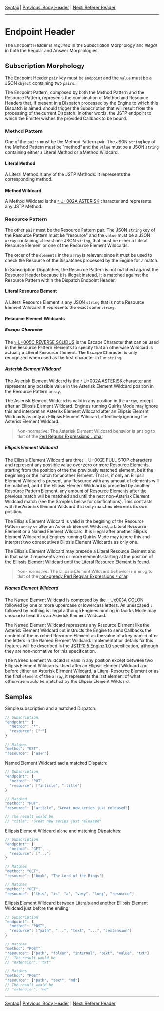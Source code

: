 [Syntax](index.md) | [Previous: Body Header](body.md) | [Next: Referer Header](referer.md)

---

Endpoint Header
===============

The Endpoint Header is _required_ in the Subscription Morphology and _illegal_ in both the Regular and Answer Morphologies.

Subscription Morphology
-----------------------

The Endpoint Header `pair` key must be `endpoint` and the `value` must be a JSON `object` containing two `pairs`. 

The Endpoint Pattern, composed by both the Method Pattern and the Resource Pattern, represents the combination of Method and Resource Headers that, if present in a Dispatch processed by the Engine to which this Dispatch is aimed, should trigger the Subscription that will result from the processing of the current Dispatch. In other words, the JSTP endpoint to which the Emitter wishes the provided Callback to be bound.

### Method Pattern

One of the `pairs` must be the Method Pattern pair. The JSON `string` key of the Method Pattern must be "method" and the `value` must be a JSON `string` containing either a Literal Method or a Method Wildcard. 

#### Literal Method

A Literal Method is any of the JSTP Methods. It represents the corresponding method.

#### Method Wildcard

A Method Wildcard is the [`*` U+002A ASTERISK](http://www.unicode.org/charts/PDF/U0000.pdf) character and represents any JSTP Method.

### Resource Pattern

The other `pair` must be the Resource Pattern pair. The JSON `string` key of the Resource Pattern must be "resource" and the `value` must be a JSON `array` containing at least one JSON `string`, that must be either a Literal Resource Element or one of the Resource Element Wildcards.

The order of the `elements` in the `array` is relevant since it must be used to check the Resource of the Dispatches processed by the Engine for a match.

In Subscription Dispatches, the Resource Pattern is not matched against the Resource Header because it is illegal; instead, it is matched against the Resource Pattern within the Dispatch Endpoint Header.

#### Literal Resource Element

A Literal Resource Element is any JSON `string` that is not a Resource Element Wildcard. It represents the exact same `string`.

#### Resource Element Wildcards

##### Escape Character

The [`\` U+005C REVERSE SOLIDUS](http://www.unicode.org/charts/PDF/U0000.pdf) is the Escape Character that can be used in the Resource Pattern Elements to specify that an otherwise Wildcard is actually a Literal Resource Element. The Escape Character is only recognized when used as the first character in the `string`.

##### Asterisk Element Wildcard

The Asterisk Element Wildcard is the [`*` U+002A ASTERISK](http://www.unicode.org/charts/PDF/U0000.pdf) character and represents any possible value in the Asterisk Element Wildcard position in the Resource Pattern `array`. 

The Asterisk Element Wildcard is valid in any position in the `array`, except after an Ellipsis Element Wildcard. Engines running Quirks Mode may ignore this and interpret an Asterisk Element Wildcard after an Ellipsis Element Wildcards as only an Ellipsis Element Wildcard, effectively ignoring the Asterisk Element Wildcard.

> Non-normative: The Asterisk Element Wildcard behavior is analog to that of the [Perl Regular Expressions `.` char](http://perldoc.perl.org/perlre.html).

##### Ellipsis Element Wildcard

The Ellipsis Element Wildcard are three [`.` U+002E FULL STOP](http://www.unicode.org/charts/PDF/U0000.pdf) characters and represent any possible value over zero or more Resource Elements, starting from the position of the the previously matched element, be it the beginning or the match for another Element. That is, if only an Ellipsis Element Wildcard is present, any Resource with any amount of elements will be matched, and if the Ellipsis Element Wildcard is preceded by another Resource Pattern Element, any amount of Resource Elements after the previous match will be matched and until the next non-Asterisk Element Wildcard match (see the Samples below for clarifications). This contrasts with the Asterisk Element Wildcard that only matches elements its own position. 

The Ellipsis Element Wildcard is valid in the begining of the Resource Pattern `array` or after an Asterisk Element Wildcard, a Literal Resource Element or a Named Element Wildcard. It is illegal after another Ellipsis Element Wildcard but Engines running Quirks Mode may ignore this and interpret two consecutives Ellipsis Element Wildcards as only one.

The Ellipsis Element Wildcard may precede a Literal Resource Element and in that case it represents zero or more elements starting at the position of the Ellipsis Element Wildcard until the Literal Resource Element is found.
 
> Non-normative: The Ellipsis Element Wildcard behavior is analog to that of the [non-greedy Perl Regular Expressions `*` char](http://perldoc.perl.org/perlre.html).

##### Named Element Wildcard

The Named Element Wildcard is composed by the [`:` Ux003A COLON](http://www.unicode.org/charts/PDF/U0000.pdf) followed by one or more uppercase or lowercase letters. An unescaped `:` followed by nothing is illegal although Engines running in Quirks Mode may choose to treat it as an Asterisk Element Wildcard.

The Named Element Wildcard represents any Resource Element like the Asterisk Element Wildcard but instructs the Engine to send Callbacks the content of the matched Resource Element as the value of a key named after the letters in the Named Element Wildcard. Implementation details for this features will be described in the [JSTP/0.5 Engine 1.0](https://github.com/jstp/jstp-engine) specification, although they are non-normative for this specification.

The Named Element Wildcard is valid in any position except between two Ellipsis Element Wildcards. Used after an Ellipsis Element Wildcard and before either an Asterisk Element Wildcard, a Literal Resource Element or as the final `element` of the `array`, it represents the last element of what otherwise would be matched by the Ellipsis Element Wildcard.

Samples
-------

Simple subscription and a matched Dispatch:

```javascript
// Subscription
"endpoint": {
  "method": "*",
  "resource": ["*"]
}

// Matches
"method": "GET",
"resource": ["user"]
```

Named Element Wildcard and a matched Dispatch:

```javascript
// Subscription
"endpoint": {
  "method": "PUT",
  "resource": ["article", ":title"]
}

// Matched
"method": "PUT",
"resource": ["article", "Great new series just released"]

// The result would be 
// "title": "Great new series just released"
```

Ellipsis Element Wildcard alone and matching Dispatches:

```javascript
// Subscription
"endpoint": {
  "method": "GET",
  "resource": ["..."]
}

// Matches
"method": "GET",
"resource": ["book", "The Lord of the Rings"]

// Matches
"method": "GET",
"resource": ["this", "is", "a", "very", "long", "resource"]
```

Ellipsis Element Wildcard between Literals and another Ellipsis Element Wildcard just before the ending:

```javascript
// Subscription
"endpoint": {
  "method": "POST",
  "resource": ["path", "...", "text", "...", ":extension"]
}

// Matches
"method": "POST",
"resource": ["path", "folder", "internal", "text", "value", "txt"]
//  The result would be
// "extension": "txt"

// Matches
"method": "POST",
"resource": ["path", "text", "md"]
// The result would be
// "extension": "md"
```

---

[Syntax](index.md) | [Previous: Body Header](body.md) | [Next: Referer Header](referer.md)
